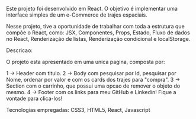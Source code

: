 Este projeto foi desenvolvido em React. O objetivo é implementar uma interface simples de um e-Commerce de trajes espaciais.

Nesse projeto, tive a oportunidade de trabalhar com toda a estrutura que compõe o React, como: JSX, Componentes, Props, Estado, Fluxo de dados no React, Renderização de listas, Renderização condicional e localStorage.

Descricao:

O projeto esta apresentado em uma unica pagina, composta por:

1 -> Header com titulo.
2 -> Body com pesquisar por Id, pesquisar por Nome, ordenar por valor e com os cards dos trajes para "compra".
3 -> Section com o carrinho, que possui uma opcao de remover o objeto do mesmo.
4 -> Footer com os links para meu GitHub e Linkedin! Fique a vontade para clica-los!

Tecnologias empregadas:
CSS3, HTML5, React, Javascript
